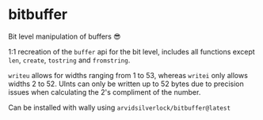 # bitbuffer
Bit level manipulation of buffers :sunglasses:

1:1 recreation of the `buffer` api for the bit level, includes all functions except `len`, `create`, `tostring` and `fromstring`.

`writeu` allows for widths ranging from 1 to 53, whereas `writei` only allows widths 2 to 52. UInts can only be written up to 52 bytes due to precision issues when calculating the 2's compliment of the number.

Can be installed with wally using `arvidsilverlock/bitbuffer@latest`
